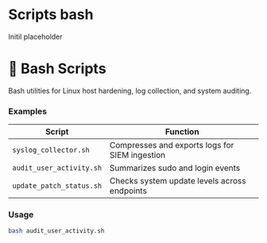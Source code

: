 # Scripts bash
Initil placeholder

# 🧩 Bash Scripts

Bash utilities for Linux host hardening, log collection, and system auditing.

### Examples
| Script | Function |
|---------|-----------|
| `syslog_collector.sh` | Compresses and exports logs for SIEM ingestion |
| `audit_user_activity.sh` | Summarizes sudo and login events |
| `update_patch_status.sh` | Checks system update levels across endpoints |

### Usage
```bash
bash audit_user_activity.sh
